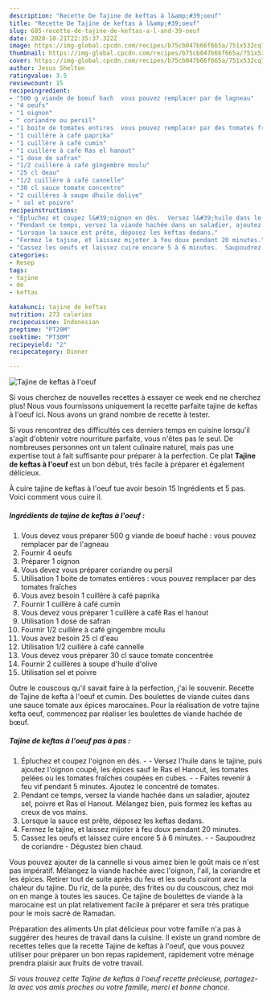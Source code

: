```yaml
---
description: "Recette De Tajine de keftas à l&amp;#39;oeuf"
title: "Recette De Tajine de keftas à l&amp;#39;oeuf"
slug: 685-recette-de-tajine-de-keftas-a-l-and-39-oeuf
date: 2020-10-21T22:35:37.322Z
image: https://img-global.cpcdn.com/recipes/b75cb047b66f665a/751x532cq70/tajine-de-keftas-a-loeuf-photo-principale-de-la-recette.jpg
thumbnail: https://img-global.cpcdn.com/recipes/b75cb047b66f665a/751x532cq70/tajine-de-keftas-a-loeuf-photo-principale-de-la-recette.jpg
cover: https://img-global.cpcdn.com/recipes/b75cb047b66f665a/751x532cq70/tajine-de-keftas-a-loeuf-photo-principale-de-la-recette.jpg
author: Jesus Shelton
ratingvalue: 3.5
reviewcount: 15
recipeingredient:
- "500 g viande de boeuf hach  vous pouvez remplacer par de lagneau"
- "4 oeufs"
- "1 oignon"
- " coriandre ou persil"
- "1 boite de tomates entires  vous pouvez remplacer par des tomates fraches"
- "1 cuillère à café paprika"
- "1 cuillère à café cumin"
- "1 cuillère à café Ras el hanout"
- "1 dose de safran"
- "1/2 cuillère à café gingembre moulu"
- "25 cl deau"
- "1/2 cuillère à café cannelle"
- "30 cl sauce tomate concentre"
- "2 cuillères à soupe dhuile dolive"
- " sel et poivre"
recipeinstructions:
- "Épluchez et coupez l&#39;oignon en dés.  Versez l&#39;huile dans le tajine, puis ajoutez l&#39;oignon coupé, les épices sauf le Ras el Hanout, les tomates pelées ou les tomates fraîches coupées en cubes.  Faites revenir à feu vif pendant 5 minutes. Ajoutez le concentré de tomates."
- "Pendant ce temps, versez la viande hachée dans un saladier, ajoutez sel, poivre et Ras el Hanout. Mélangez bien, puis formez les keftas au creux de vos mains."
- "Lorsque la sauce est prête, déposez les keftas dedans."
- "Fermez le tajine, et laissez mijoter à feu doux pendant 20 minutes."
- "Cassez les oeufs et laissez cuire encore 5 à 6 minutes.  Saupoudrez de coriandre Dégustez bien chaud."
categories:
- Resep
tags:
- tajine
- de
- keftas

katakunci: tajine de keftas 
nutrition: 273 calories
recipecuisine: Indonesian
preptime: "PT29M"
cooktime: "PT30M"
recipeyield: "2"
recipecategory: Dinner

---
```



![Tajine de keftas à l&#39;oeuf](https://img-global.cpcdn.com/recipes/b75cb047b66f665a/751x532cq70/tajine-de-keftas-a-loeuf-photo-principale-de-la-recette.jpg)

Si vous cherchez de nouvelles recettes à essayer ce week end ne cherchez plus! Nous vous fournissons uniquement la recette parfaite tajine de keftas à l&#39;oeuf ici. Nous avons un grand nombre de recette à tester.

Si vous rencontrez des difficultés ces derniers temps en cuisine lorsqu'il s'agit d'obtenir votre nourriture parfaite, vous n'êtes pas le seul. De nombreuses personnes ont un talent culinaire naturel, mais pas une expertise tout à fait suffisante pour préparer à la perfection. Ce plat <strong> Tajine de keftas à l&#39;oeuf </strong> est un bon début, très facile à préparer et également délicieux.

<!--inarticleads1-->

À cuire tajine de keftas à l&#39;oeuf tue avoir besoin 15 Ingrédients et 5 pas. Voici comment vous cuire il.

##### Ingrédients de tajine de keftas à l&#39;oeuf :

1. Vous devez vous préparer 500 g viande de boeuf haché : vous pouvez remplacer par de l&#39;agneau
1. Fournir 4 oeufs
1. Préparer 1 oignon
1. Vous devez vous préparer  coriandre ou persil
1. Utilisation 1 boite de tomates entières : vous pouvez remplacer par des tomates fraîches
1. Vous avez besoin 1 cuillère à café paprika
1. Fournir 1 cuillère à café cumin
1. Vous devez vous préparer 1 cuillère à café Ras el hanout
1. Utilisation 1 dose de safran
1. Fournir 1/2 cuillère à café gingembre moulu
1. Vous avez besoin 25 cl d&#39;eau
1. Utilisation 1/2 cuillère à café cannelle
1. Vous devez vous préparer 30 cl sauce tomate concentrée
1. Fournir 2 cuillères à soupe d&#39;huile d&#39;olive
1. Utilisation  sel et poivre


Outre le couscous qu&#39;il savait faire à la perfection, j&#39;ai le souvenir. Recette de Tajine de kefta à l&#39;oeuf et cumin. Des boulettes de viande cuites dans une sauce tomate aux épices marocaines. Pour la réalisation de votre tajine kefta oeuf, commencez par réaliser les boulettes de viande hachée de bœuf. 

<!--inarticleads2-->

##### Tajine de keftas à l&#39;oeuf pas à pas :

1. Épluchez et coupez l&#39;oignon en dés. -  - Versez l&#39;huile dans le tajine, puis ajoutez l&#39;oignon coupé, les épices sauf le Ras el Hanout, les tomates pelées ou les tomates fraîches coupées en cubes. -  - Faites revenir à feu vif pendant 5 minutes. Ajoutez le concentré de tomates.
1. Pendant ce temps, versez la viande hachée dans un saladier, ajoutez sel, poivre et Ras el Hanout. Mélangez bien, puis formez les keftas au creux de vos mains.
1. Lorsque la sauce est prête, déposez les keftas dedans.
1. Fermez le tajine, et laissez mijoter à feu doux pendant 20 minutes.
1. Cassez les oeufs et laissez cuire encore 5 à 6 minutes. -  - Saupoudrez de coriandre - Dégustez bien chaud.


Vous pouvez ajouter de la cannelle si vous aimez bien le goût mais ce n&#39;est pas impératif. Mélangez la viande hachée avec l&#39;oignon, l&#39;ail, la coriandre et les épices. Retirer tout de suite après du feu et les oeufs cuiront avec la chaleur du tajine. Du riz, de la purée, des frites ou du couscous, chez moi on en mange à toutes les sauces. Ce tajine de boulettes de viande à la marocaine est un plat relativement facile à préparer et sera très pratique pour le mois sacré de Ramadan. 

<!--inarticleads1-->

<p>
Préparation des aliments Un plat délicieux pour votre famille n'a pas à suggérer des heures de travail dans la cuisine. Il existe un grand nombre de recettes telles que la recette Tajine de keftas à l&#39;oeuf, que vous pouvez utiliser pour préparer un bon repas rapidement, rapidement votre ménage prendra plaisir aux fruits de votre travail.
</p>

<p>
<i>Si vous trouvez cette Tajine de keftas à l&#39;oeuf recette précieuse, partagez-la avec vos amis proches ou votre famille, merci et bonne chance.</i>
</p>
